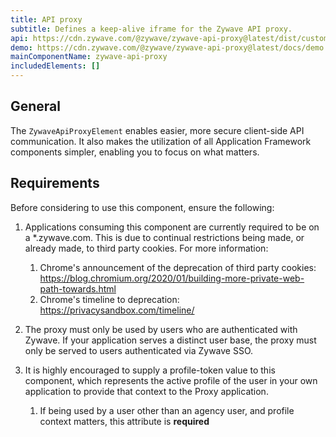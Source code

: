 ```yaml
---
title: API proxy
subtitle: Defines a keep-alive iframe for the Zywave API proxy.
api: https://cdn.zywave.com/@zywave/zywave-api-proxy@latest/dist/custom-elements.json
demo: https://cdn.zywave.com/@zywave/zywave-api-proxy@latest/docs/demo.html
mainComponentName: zywave-api-proxy
includedElements: []
---
```


## General

The `ZywaveApiProxyElement` enables easier, more secure client-side API communication. It also makes the utilization of all Application Framework components simpler, enabling you to focus on what matters.

## Requirements

Before considering to use this component, ensure the following:

1. Applications consuming this component are currently required to be on a *.zywave.com. This is due to continual restrictions being made, or already made, to third party cookies. For more information:

   1. Chrome's announcement of the deprecation of third party cookies: <https://blog.chromium.org/2020/01/building-more-private-web-path-towards.html>
   2. Chrome's timeline to deprecation: <https://privacysandbox.com/timeline/>
2. The proxy must only be used by users who are authenticated with Zywave. If your application serves a distinct user base, the proxy must only be served to users authenticated via Zywave SSO.
3. It is highly encouraged to supply a profile-token value to this component, which represents the active profile of the user in your own application to provide that context to the Proxy application.

   1. If being used by a user other than an agency user, and profile context matters, this attribute is **required**
